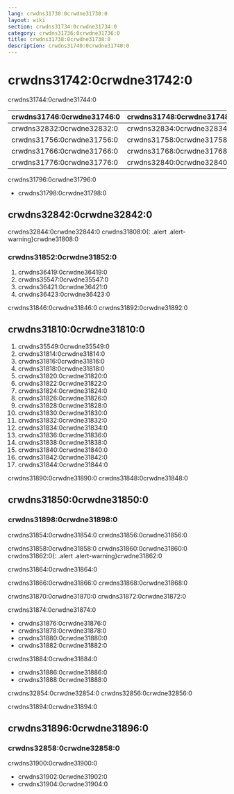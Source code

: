 ```yaml
---
lang: crwdns31730:0crwdne31730:0
layout: wiki
section: crwdns31734:0crwdne31734:0
category: crwdns31736:0crwdne31736:0
title: crwdns31738:0crwdne31738:0
description: crwdns31740:0crwdne31740:0
---
```


# crwdns31742:0crwdne31742:0
crwdns31744:0crwdne31744:0

| crwdns31746:0crwdne31746:0 | crwdns31748:0crwdne31748:0 | crwdns31750:0crwdne31750:0 | crwdns31752:0crwdne31752:0 | crwdns31754:0crwdne31754:0 |
| -------------------------- | -------------------------- | -------------------------- | -------------------------- | -------------------------- |
| crwdns32832:0crwdne32832:0 | crwdns32834:0crwdne32834:0 | crwdns31770:0crwdne31770:0 | crwdns32836:0crwdne32836:0 | crwdns32838:0crwdne32838:0 |
| crwdns31756:0crwdne31756:0 | crwdns31758:0crwdne31758:0 | crwdns31760:0crwdne31760:0 | crwdns31762:0crwdne31762:0 | crwdns31764:0crwdne31764:0 |
| crwdns31766:0crwdne31766:0 | crwdns31768:0crwdne31768:0 | crwdns31780:0crwdne31780:0 | crwdns31772:0crwdne31772:0 | crwdns31774:0crwdne31774:0 |
| crwdns31776:0crwdne31776:0 | crwdns32840:0crwdne32840:0 | crwdns31790:0crwdne31790:0 | crwdns31782:0crwdne31782:0 | crwdns31784:0crwdne31784:0 |

crwdns31796:0crwdne31796:0
- crwdns31798:0crwdne31798:0

## crwdns32842:0crwdne32842:0

crwdns32844:0crwdne32844:0
crwdns31808:0{: .alert .alert-warning}crwdne31808:0

### crwdns31852:0crwdne31852:0

1. crwdns36419:0crwdne36419:0
1. crwdns35547:0crwdne35547:0
1. crwdns36421:0crwdne36421:0
1. crwdns36423:0crwdne36423:0

crwdns31846:0crwdne31846:0 crwdns31892:0crwdne31892:0

## crwdns31810:0crwdne31810:0

1. crwdns35549:0crwdne35549:0
1. crwdns31814:0crwdne31814:0
1. crwdns31816:0crwdne31816:0
1. crwdns31818:0crwdne31818:0
1. crwdns31820:0crwdne31820:0
1. crwdns31822:0crwdne31822:0
1. crwdns31824:0crwdne31824:0
1. crwdns31826:0crwdne31826:0
1. crwdns31828:0crwdne31828:0
1. crwdns31830:0crwdne31830:0
1. crwdns31832:0crwdne31832:0
1. crwdns31834:0crwdne31834:0
1. crwdns31836:0crwdne31836:0
1. crwdns31838:0crwdne31838:0
1. crwdns31840:0crwdne31840:0
1. crwdns31842:0crwdne31842:0
1. crwdns31844:0crwdne31844:0

crwdns31890:0crwdne31890:0 crwdns31848:0crwdne31848:0

## crwdns31850:0crwdne31850:0

### crwdns31898:0crwdne31898:0
crwdns31854:0crwdne31854:0 crwdns31856:0crwdne31856:0

crwdns31858:0crwdne31858:0 crwdns31860:0crwdne31860:0
crwdns31862:0{: .alert .alert-warning}crwdne31862:0

crwdns31864:0crwdne31864:0

crwdns31866:0crwdne31866:0 crwdns31868:0crwdne31868:0

crwdns31870:0crwdne31870:0 crwdns31872:0crwdne31872:0

crwdns31874:0crwdne31874:0
- crwdns31876:0crwdne31876:0
- crwdns31878:0crwdne31878:0
- crwdns31880:0crwdne31880:0
- crwdns31882:0crwdne31882:0

crwdns31884:0crwdne31884:0
- crwdns31886:0crwdne31886:0
- crwdns31888:0crwdne31888:0

crwdns32854:0crwdne32854:0 crwdns32856:0crwdne32856:0

crwdns31894:0crwdne31894:0

## crwdns31896:0crwdne31896:0

### crwdns32858:0crwdne32858:0

crwdns31900:0crwdne31900:0
- crwdns31902:0crwdne31902:0
- crwdns31904:0crwdne31904:0
